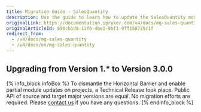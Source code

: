 ```yaml
---
title: Migration Guide - SalesQuantity
description: Use the guide to learn how to update the SalesQuantity module.
originalLink: https://documentation.spryker.com/v4/docs/mg-sales-quantity
originalArticleId: 850cb1d8-11f6-4be1-9bf1-9ff158725c1f
redirect_from:
  - /v4/docs/mg-sales-quantity
  - /v4/docs/en/mg-sales-quantity
---
```


## Upgrading from Version 1.* to Version 3.0.0

{% info_block infoBox %}
To dismantle the Horizontal Barrier and enable partial module updates on projects, a Technical Release took place. Public API of source and target major versions are equal. No migration efforts are required. Please [contact us](https://spryker.com/en/support/) if you have any questions.
{% endinfo_block %}

